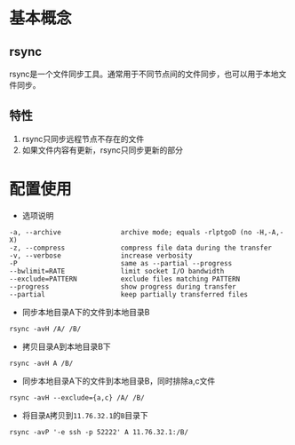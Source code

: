 # 基本概念
## rsync
rsync是一个文件同步工具。通常用于不同节点间的文件同步，也可以用于本地文件同步。

## 特性
1. rsync只同步远程节点不存在的文件
2. 如果文件内容有更新，rsync只同步更新的部分

# 配置使用
- 选项说明
```
-a, --archive               archive mode; equals -rlptgoD (no -H,-A,-X)
-z, --compress              compress file data during the transfer
-v, --verbose               increase verbosity
-P                          same as --partial --progress
--bwlimit=RATE              limit socket I/O bandwidth
--exclude=PATTERN           exclude files matching PATTERN
--progress                  show progress during transfer
--partial                   keep partially transferred files
```

- 同步本地目录A下的文件到本地目录B
```
rsync -avH /A/ /B/
```

- 拷贝目录A到本地目录B下
```
rsync -avH A /B/
```

- 同步本地目录A下的文件到本地目录B，同时排除a,c文件
```
rsync -avH --exclude={a,c} /A/ /B/
```

- 将目录`A`拷贝到`11.76.32.1`的`B`目录下
```
rsync -avP '-e ssh -p 52222' A 11.76.32.1:/B/
```